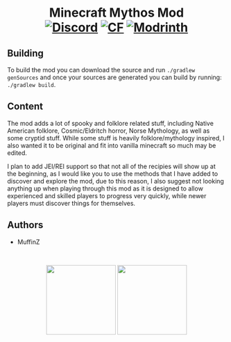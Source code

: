 <h1 align="center">Minecraft Mythos Mod<br>
	<a href="https://discord.gg/HJ7y6C7pRy"><img src="https://img.shields.io/discord/1117543843185831997?color=5865f2&label=Discord&style=flat" alt="Discord"></a>
	<a href="https://www.curseforge.com/minecraft/mc-mods/create-bronze-age"><img src="http://cf.way2muchnoise.eu/872502.svg" alt="CF"></a>
    <a href="https://modrinth.com/mod/create-bronze-age"><img src="https://img.shields.io/modrinth/dt/create-bronze-age?logo=modrinth&label=&suffix=%20&style=flat&color=242629&labelColor=5ca424&logoColor=1c1c1c" alt="Modrinth"></a>
</h1>
 
 ## Building

To build the mod you can download the source and run `./gradlew genSources` and once your sources are generated you can build by running: `./gradlew build`.

 ## Content

<p>The mod adds a lot of spooky and folklore related stuff, including Native American folklore, Cosmic/Eldritch horror, Norse Mythology, as well as some cryptid stuff. While some stuff is heavily folklore/mythology inspired, I also wanted it to be original and fit into vanilla minecraft so much may be edited. </p>
 
<p>I plan to add JEI/REI support so that not all of the recipies will show up at the beginning, as I would like you to use the methods that I have added to discover and explore the mod, due to this reason, I also suggest not looking anything up when playing through this mod as it is designed to allow experienced and skilled players to progress very quickly, while newer players must discover things for themselves. </p>

## Authors
- MuffinZ

  
<p>&nbsp;</p>
<p align="center"><a href="https://github.com/Tors-0/create-bronzeAge/issues"><img src="https://i.imgur.com/qPmjSXy.png" width="160" /></a> <a href="https://discord.gg/HJ7y6C7pRy"><img src="https://i.imgur.com/uf6V9ZX.png" width="160" /></a> </p>
